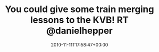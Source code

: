 ---
retweeted: false
source: <a href="http://termtter.org/" rel="nofollow">Termtter</a>
entities:
  hashtags: []
  symbols: []
  user_mentions:
  - name: Daniel Hepper
    screen_name: danielhepper
    indices:
    - '57'
    - '70'
    id_str: '14134934'
    id: '14134934'
  urls: []
display_text_range:
- '0'
- '130'
favorite_count: '0'
id_str: '2782304762073088'
truncated: false
retweet_count: '0'
id: '2782304762073088'
created_at: Thu Nov 11 17:58:47 +0000 2010
favorited: false
full_text: 'You could give some train merging lessons to the KVB! RT [@danielhepper](https://twitter.com/danielhepper):
  Finished last trainyard level while waiting for the train.'
lang: en
tags:
- pesos/twitter
date: '2010-11-11T17:58:47+00:00'
src: https://twitter.com/bascht/status/2782304762073088
original_url: https://twitter.com/bascht/status/2782304762073088
type: twitter_tweet
text: 'You could give some train merging lessons to the KVB! RT [@danielhepper](https://twitter.com/danielhepper):
  Finished last trainyard level while waiting for the train.'
title: 'You could give some train merging lessons to the KVB! RT @danielhepper '

---